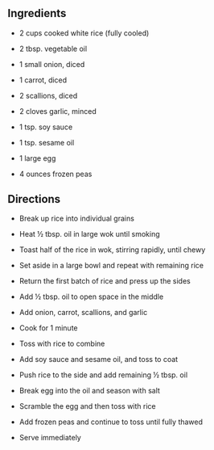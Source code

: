# 

## Ingredients

- 2 cups cooked white rice (fully cooled)

- 2 tbsp. vegetable oil

- 1 small onion, diced

- 1 carrot, diced

- 2 scallions, diced

- 2 cloves garlic, minced

- 1 tsp. soy sauce

- 1 tsp. sesame oil

- 1 large egg

- 4 ounces frozen peas

## Directions

- Break up rice into individual grains

- Heat ½ tbsp. oil in large wok until smoking

- Toast half of the rice in wok, stirring rapidly, until chewy

- Set aside in a large bowl and repeat with remaining rice

- Return the first batch of rice and press up the sides

- Add ½ tbsp. oil to open space in the middle

- Add onion, carrot, scallions, and garlic

- Cook for 1 minute

- Toss with rice to combine

- Add soy sauce and sesame oil, and toss to coat

- Push rice to the side and add remaining ½ tbsp. oil

- Break egg into the oil and season with salt

- Scramble the egg and then toss with rice

- Add frozen peas and continue to toss until fully thawed

- Serve immediately
